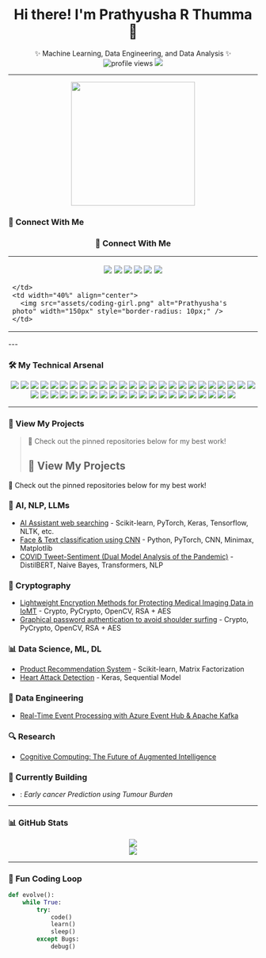 <h1 align="center">Hi there! I'm Prathyusha R Thumma 👋</h1>

<p align="center">
✨ Machine Learning, Data Engineering, and Data Analysis ✨  
<br>
<img src="https://komarev.com/ghpvc/?username=Prathyusha20&label=Profile%20views&color=0e75b6&style=flat" alt="profile views"/> 
<img src="https://img.shields.io/badge/Pronouns-She%2FHer-blue">
</p>

---
<p align="center"> <img src="https://raw.githubusercontent.com/Anou26/Anou26/main/assets/coding.gif" width="250px"> </p>

### 🔗 Connect With Me  
<h3 align="center">🔗 Connect With Me</h3>

<table>
  <tr>
    <td width="60%">
      
<p align="center">
  <a href="#"><img src="https://img.shields.io/badge/Portfolio-black?style=for-the-badge"></a>
  <a href="mailto:pthumma@iu.edu"><img src="https://img.shields.io/badge/Outlook-blue?style=for-the-badge"></a>
  <a href="https://www.linkedin.com/in/YOUR-LINKEDIN/"><img src="https://img.shields.io/badge/LinkedIn-blue?style=for-the-badge&logo=linkedin"></a>
  <a href="https://leetcode.com/YOUR-LEETCODE/"><img src="https://img.shields.io/badge/LeetCode-orange?style=for-the-badge&logo=leetcode"></a>
  <a href="https://kaggle.com/YOUR-KAGGLE"><img src="https://img.shields.io/badge/Kaggle-blue?style=for-the-badge&logo=kaggle"></a>
  <a href="https://medium.com/@yourprofile"><img src="https://img.shields.io/badge/Medium-black?style=for-the-badge&logo=medium"></a>
</p>

    </td>
    <td width="40%" align="center">
      <img src="assets/coding-girl.png" alt="Prathyusha's photo" width="150px" style="border-radius: 10px;" />
    </td>
  </tr>
</table>
---

### 🛠️ My Technical Arsenal

<p align="center">
  <img src="https://img.shields.io/badge/Python-blue?style=flat-square&logo=python">
  <img src="https://img.shields.io/badge/R-blue?style=flat-square&logo=r">
  <img src="https://img.shields.io/badge/SQL-blue?style=flat-square&logo=postgresql">
  <img src="https://img.shields.io/badge/Pandas-darkblue?style=flat-square&logo=pandas">
  <img src="https://img.shields.io/badge/NumPy-darkblue?style=flat-square&logo=numpy">
  <img src="https://img.shields.io/badge/Scikit--Learn-orange?style=flat-square&logo=scikit-learn">
  <img src="https://img.shields.io/badge/PyTorch-lightgray?style=flat-square&logo=pytorch">
  <img src="https://img.shields.io/badge/TensorFlow-orange?style=flat-square&logo=tensorflow">
  <img src="https://img.shields.io/badge/Tableau-orange?style=flat-square&logo=tableau">
  <img src="https://img.shields.io/badge/Power%20BI-yellow?style=flat-square&logo=powerbi">
  <img src="https://img.shields.io/badge/Docker-blue?style=flat-square&logo=docker">
  <img src="https://img.shields.io/badge/AWS-black?style=flat-square&logo=amazonaws">
  <img src="https://img.shields.io/badge/Apache%20Kafka-231F20?style=flat-square&logo=apache-kafka">
  <img src="https://img.shields.io/badge/PySpark-orange?style=flat-square&logo=apachespark">
  <img src="https://img.shields.io/badge/Jupyter-F37626?style=flat-square&logo=jupyter">
  <img src="https://img.shields.io/badge/C-blue?style=flat-square&logo=c">
  <img src="https://img.shields.io/badge/C++-00599C?style=flat-square&logo=c%2B%2B">
  <img src="https://img.shields.io/badge/Java-blue?style=flat-square&logo=java">
  <img src="https://img.shields.io/badge/Haskell-purple?style=flat-square&logo=haskell">
  <img src="https://img.shields.io/badge/HTML5-orange?style=flat-square&logo=html5">
  <img src="https://img.shields.io/badge/CSS3-blue?style=flat-square&logo=css3">
  <img src="https://img.shields.io/badge/JavaScript-yellow?style=flat-square&logo=javascript">
  <img src="https://img.shields.io/badge/MATLAB-blue?style=flat-square&logo=mathworks">
  <img src="https://img.shields.io/badge/XML-orange?style=flat-square&logo=w3c">
  <img src="https://img.shields.io/badge/Flask-black?style=flat-square&logo=flask">
  <img src="https://img.shields.io/badge/Django-darkgreen?style=flat-square&logo=django">
  <img src="https://img.shields.io/badge/Spring%20Boot-6DB33F?style=flat-square&logo=springboot">
  <img src="https://img.shields.io/badge/Postman-orange?style=flat-square&logo=postman">
  <img src="https://img.shields.io/badge/REST-blue?style=flat-square">
  <img src="https://img.shields.io/badge/SOAP-lightblue?style=flat-square">
  <img src="https://img.shields.io/badge/MS%20SQL%20Server-CC2927?style=flat-square&logo=microsoftsqlserver">
  <img src="https://img.shields.io/badge/MongoDB-47A248?style=flat-square&logo=mongodb">
  <img src="https://img.shields.io/badge/MySQL-blue?style=flat-square&logo=mysql">
  <img src="https://img.shields.io/badge/PostgreSQL-336791?style=flat-square&logo=postgresql">
  <img src="https://img.shields.io/badge/Oracle-F80000?style=flat-square&logo=oracle">
  <img src="https://img.shields.io/badge/MS%20Access-A4373A?style=flat-square&logo=microsoftaccess">
  <img src="https://img.shields.io/badge/Visual%20Studio-5C2D91?style=flat-square&logo=visualstudio">
  <img src="https://img.shields.io/badge/PyCharm-darkgreen?style=flat-square&logo=pycharm">
  <img src="https://img.shields.io/badge/Colab-F9AB00?style=flat-square&logo=googlecolab">
  <img src="https://img.shields.io/badge/IntelliJ-000000?style=flat-square&logo=intellijidea">
  <img src="https://img.shields.io/badge/Eclipse-2C2255?style=flat-square&logo=eclipseide">
  <img src="https://img.shields.io/badge/NetBeans-blue?style=flat-square&logo=apache-netbeanside">
  <img src="https://img.shields.io/badge/Sublime%20Text-FF9800?style=flat-square&logo=sublimetext">
  <img src="https://img.shields.io/badge/Linux-yellow?style=flat-square&logo=linux">
  <img src="https://img.shields.io/badge/Ubuntu-E95420?style=flat-square&logo=ubuntu">
  <img src="https://img.shields.io/badge/Windows-0078D6?style=flat-square&logo=windows">
</p>

---

### 📂 View My Projects  
> 🚀 Check out the pinned repositories below for my best work!
> <h2>📂 View My Projects</h2>
<p>🚀 Check out the pinned repositories below for my best work!</p>

<h3>🤖 AI, NLP, LLMs</h3>
<ul>
  <li><a href="#"> AI Assistant web searching</a> - Scikit-learn, PyTorch, Keras, Tensorflow, NLTK, etc.</li>
  <li><a href="#">Face & Text classification using CNN</a> - Python, PyTorch, CNN, Minimax, Matplotlib</li>
  <li><a href="#">COVID Tweet-Sentiment (Dual Model Analysis of the Pandemic)</a> - DistilBERT, Naive Bayes, Transformers, NLP</li>
</ul>


<h3>🔐 Cryptography</h3>
<ul>
  <li><a href="#">Lightweight Encryption Methods for Protecting Medical Imaging Data in IoMT</a> - Crypto, PyCrypto, OpenCV, RSA + AES</li>
  <li><a href="#">Graphical password authentication to avoid shoulder surfing</a> - Crypto, PyCrypto, OpenCV, RSA + AES</li>
</ul>

<h3>📊 Data Science, ML, DL</h3>
<ul>
  <li><a href="#">Product Recommendation System</a> - Scikit-learn, Matrix Factorization</li>
  <li><a href="#">Heart Attack Detection</a> - Keras, Sequential Model</li>
</ul>

<h3>💾 Data Engineering</h3>
<ul>
  <li><a href="#">Real-Time Event Processing with Azure Event Hub & Apache Kafka</a></li>
</ul>

<h3>🔍 Research</h3>
<ul>
  <li><a href="#">Cognitive Computing: The Future of Augmented Intelligence</a></li>
</ul>

<h3>🎯 Currently Building</h3>
<ul>
  <li>: <i>Early cancer Prediction using Tumour Burden</i></li>
</ul>


---

### 📊 GitHub Stats
<p align="center">
<img src="https://github-readme-stats.vercel.app/api?username=PrathyushaThumma&show_icons=true&theme=radical">
<br>
<img src="https://github-readme-streak-stats.herokuapp.com/?user=PrathyushaThumma&theme=radical">
</p>

---

### 🧠 Fun Coding Loop

```python
def evolve():
    while True:
        try:
            code()
            learn()
            sleep()
        except Bugs:
            debug()
